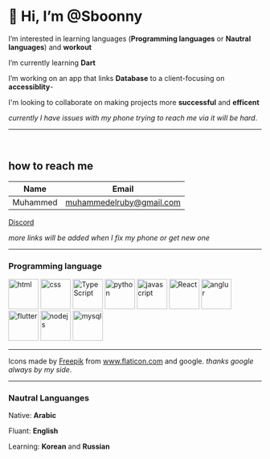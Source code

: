 # 👋 Hi, I’m @Sboonny


 I’m interested in learning languages (**Programming languages** or **Nautral languages**) and **workout**

 I’m currently learning **Dart**

 I’m working on an app that links **Database** to a client-focusing on **accessiblity**- 

 I'm looking to collaborate on making projects more **successful** and **efficent** 

 *currently I have issues with my phone trying to reach me via it will be hard*.
 
 ___
<br>


## how to reach me


|Name|Email|
|----|----|
|Muhammed|muhammedelruby@gmail.com|

[Discord](https://discordapp.com/users/Sboon#0290/ "My Discord")

*more links will be added when I fix my phone or get new one*

___
### Programming language
<img src="https://cdn-icons-png.flaticon.com/512/1051/1051277.png" width = 60 alt="html">
<img src="https://cdn-icons-png.flaticon.com/512/732/732190.png" width = 60 alt="css">
<img src="https://cdn-icons-png.flaticon.com/512/5968/5968381.png" width = 60 alt="TypeScript">
<img src="https://cdn-icons-png.flaticon.com/512/919/919828.png" width = 60 alt="python">
<img src="https://cdn-icons-png.flaticon.com/512/5968/5968350.png" width = 60 alt="javascript">
<img src="https://cdn-icons-png.flaticon.com/512/3334/3334886.png" width = 60 alt="React">
<img src="https://e7.pngegg.com/pngimages/918/299/png-clipart-angularjs-dart-front-and-back-ends-npm-escalator-angle-electronics.png" width = 60 alt="anglur">
<img src="https://encrypted-tbn0.gstatic.com/images?q=tbn:ANd9GcR4bW5aiSggZZaYabk4YNayyTQMnFhyZ_L1xQ&usqp=CAU" width= 60 alt ="flutter">
<img src="https://cdn-icons-png.flaticon.com/512/919/919825.png" width = 60 alt="nodejs">
<img src="https://cdn-icons-png.flaticon.com/512/919/919836.png" width = 60 alt="mysql">

___
Icons made by <a href="https://www.freepik.com" title="Freepik">Freepik</a> from <a href="https://www.flaticon.com/" title="Flaticon">www.flaticon.com</a> and google. *thanks google always by my side*.
___
### Nautral Languanges
Native: **Arabic**

Fluant: **English**

Learning: **Korean** and **Russian**
